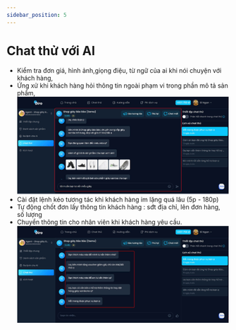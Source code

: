 ```yaml
---
sidebar_position: 5
---
```

#  Chat thử với AI 
- Kiểm tra đơn giá, hình ảnh,giọng điệu, từ ngữ của ai khi nói chuyện với khách hàng, 
- Ứng xử khi khách hàng hỏi thông tin ngoài phạm vi trong phần mô tả sản phẩm, 
![b14](b14.jpg)
- Cài đặt lệnh kéo tương tác khi khách hàng im lặng quá lâu (5p - 180p)
- Tự động chốt đơn lấy thông tin khách hàng : sđt địa chỉ, lên đơn hàng, số lượng
- Chuyển thông tin cho nhân viên khi khách hàng yêu cầu.
![b15](b15.jpg)